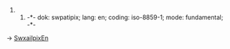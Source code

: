 1.  1.  -\*- dok: swpatipix; lang: en; coding: iso-8859-1; mode:
        fundamental; -\*-

-\> [SwxaiIpixEn](SwxaiIpixEn "wikilink")
